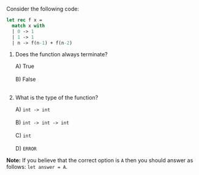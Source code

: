 Consider the following code:

```ocaml
let rec f x =
  match x with
  | 0 -> 1
  | 1 -> 1
  | n -> f(n-1) + f(n-2)
```

1. Does the function always terminate?

    A) True<br />	
    B) False<br /><br />
   
2. What is the type of the function?

    A) `int -> int`<br />	
    B) `int -> int -> int`<br />	
    C) `int`<br />	
    D) `ERROR`<br />

**Note:** If you believe that the correct option is `A` then you should answer as follows: `let answer = A`.
